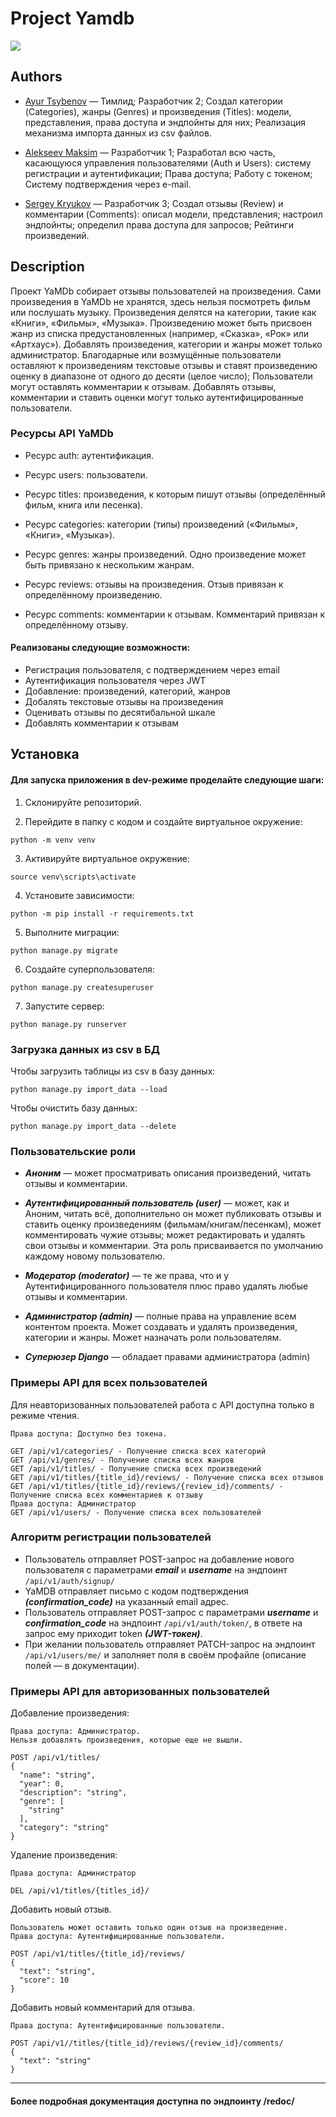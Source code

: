 # Project Yamdb

![](https://img.shields.io/badge/DJANGO-REST-ff1709?style=for-the-badge&logo=django&logoColor=white&color=ff1709&labelColor=gray)

## Authors

  - [Ayur Tsybenov](https://github.com/ShivaZoid/) — Тимлид; Разработчик 2; Создал категории (Categories), жанры (Genres) и произведения (Titles): модели, представления, права доступа и эндпойнты для них; Реализация механизма импорта данных из csv файлов.

  - [Alekseev Maksim](https://github.com/xodiumx) — Разработчик 1; Разработал всю часть, касающуюся управления пользователями (Auth и Users): систему регистрации и аутентификации; Права доступа; Работу с токеном; Систему подтверждения через e-mail.

  - [Sergey Kryukov](https://github.com/HomeGreyHome) — Разработчик 3; Создал отзывы (Review) и комментарии (Comments): описал модели, представления; настроил эндпойнты; определил права доступа для запросов; Рейтинги произведений.


## Description

Проект YaMDb собирает отзывы пользователей на произведения. Сами произведения в YaMDb не хранятся, здесь нельзя посмотреть фильм или послушать музыку. Произведения делятся на категории, такие как «Книги», «Фильмы», «Музыка». Произведению может быть присвоен жанр из списка предустановленных (например, «Сказка», «Рок» или «Артхаус»). Добавлять произведения, категории и жанры может только администратор. Благодарные или возмущённые пользователи оставляют к произведениям текстовые отзывы и ставят произведению оценку в диапазоне от одного до десяти (целое число); Пользователи могут оставлять комментарии к отзывам. Добавлять отзывы, комментарии и ставить оценки могут только аутентифицированные пользователи.

### Ресурсы API YaMDb
- Ресурс auth: аутентификация.

- Ресурс users: пользователи.

- Ресурс titles: произведения, к которым пишут отзывы (определённый фильм, книга или песенка).

- Ресурс categories: категории (типы) произведений («Фильмы», «Книги», «Музыка»).

- Ресурс genres: жанры произведений. Одно произведение может быть привязано к нескольким жанрам.

- Ресурс reviews: отзывы на произведения. Отзыв привязан к определённому произведению.

- Ресурс comments: комментарии к отзывам. Комментарий привязан к определённому отзыву.

#### Реализованы следующие возможности:
  - Регистрация пользователя, с подтверждением через email
  - Аутентификация пользователя через JWT
  - Добавление: произведений, категорий, жанров
  - Добалять текстовые отзывы на произведения
  - Оценивать отзывы по десятибальной шкале
  - Добавлять комментарии к отзывам

## Установка

#### Для запуска приложения в dev-режиме проделайте следующие шаги:
1) Склонируйте репозиторий.

2) Перейдите в папку с кодом и создайте виртуальное окружение:
~~~
python -m venv venv
~~~

3) Активируйте виртуальное окружение:
~~~
source venv\scripts\activate
~~~

4) Установите зависимости:
~~~
python -m pip install -r requirements.txt
~~~

5) Выполните миграции:
~~~
python manage.py migrate
~~~

6) Создайте суперпользователя:
~~~
python manage.py createsuperuser
~~~

7) Запустите сервер:
~~~
python manage.py runserver
~~~

### Загрузка данных из csv в БД

Чтобы загрузить таблицы из csv в базу данных:
~~~
python manage.py import_data --load
~~~

Чтобы очистить базу данных:
~~~
python manage.py import_data --delete
~~~

### Пользовательские роли
- ***Аноним*** — может просматривать описания произведений, читать отзывы и комментарии.

- ***Аутентифицированный пользователь (user)*** — может, как и Аноним, читать всё, дополнительно он может публиковать отзывы и ставить оценку произведениям (фильмам/книгам/песенкам), может комментировать чужие отзывы; может редактировать и удалять свои отзывы и комментарии. Эта роль присваивается по умолчанию каждому новому пользователю.

- ***Модератор (moderator)*** — те же права, что и у Аутентифицированного пользователя плюс право удалять любые отзывы и комментарии.

- ***Администратор (admin)*** — полные права на управление всем контентом проекта. Может создавать и удалять произведения, категории и жанры. Может назначать роли пользователям.

- ***Суперюзер Django*** — обладает правами администратора (admin)

### Примеры API для всех пользователей
Для неавторизованных пользователей работа с API доступна только в режиме чтения.
~~~
Права доступа: Доступно без токена.

GET /api/v1/categories/ - Получение списка всех категорий
GET /api/v1/genres/ - Получение списка всех жанров
GET /api/v1/titles/ - Получение списка всех произведений
GET /api/v1/titles/{title_id}/reviews/ - Получение списка всех отзывов
GET /api/v1/titles/{title_id}/reviews/{review_id}/comments/ - Получение списка всех комментариев к отзыву
Права доступа: Администратор
GET /api/v1/users/ - Получение списка всех пользователей
~~~

### Алгоритм регистрации пользователей
- Пользователь отправляет POST-запрос на добавление нового пользователя с параметрами ***email*** и ***username*** на эндпоинт ```/api/v1/auth/signup/```
- YaMDB отправляет письмо с кодом подтверждения ***(confirmation_code)*** на указанный email адрес.
- Пользователь отправляет POST-запрос с параметрами ***username*** и ***confirmation_code*** на эндпоинт ```/api/v1/auth/token/```, в ответе на запрос ему приходит token ***(JWT-токен)***.
- При желании пользователь отправляет PATCH-запрос на эндпоинт ```/api/v1/users/me/``` и заполняет поля в своём профайле (описание полей — в документации).

### Примеры API для авторизованных пользователей
Добавление произведения:
~~~
Права доступа: Администратор.
Нельзя добавлять произведения, которые еще не вышли.

POST /api/v1/titles/
{
  "name": "string",
  "year": 0,
  "description": "string",
  "genre": [
    "string"
  ],
  "category": "string"
}
~~~

Удаление произведения:
~~~
Права доступа: Администратор

DEL /api/v1/titles/{titles_id}/
~~~

Добавить новый отзыв.
~~~
Пользователь может оставить только один отзыв на произведение.
Права доступа: Аутентифицированные пользователи.

POST /api/v1/titles/{title_id}/reviews/
{
  "text": "string",
  "score": 10
}
~~~

Добавить новый комментарий для отзыва.
~~~
Права доступа: Аутентифицированные пользователи.

POST /api/v1//titles/{title_id}/reviews/{review_id}/comments/
{
  "text": "string"
}
~~~
---
#### Более подробная документация доступна по эндпоинту /redoc/
